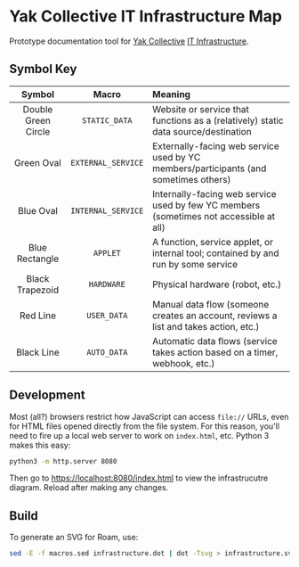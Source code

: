 # Yak Collective IT Infrastructure Map

Prototype documentation tool for [Yak Collective](https://yakcollective.org) [IT Infrastructure](https://roamresearch.com/#/app/ArtOfGig/page/6fhTlx1p_).

## Symbol Key

| Symbol              | Macro              | Meaning                                                                                |
|:-------------------:|:------------------:|:-------------------------------------------------------------------------------------- |
| Double Green Circle | `STATIC_DATA`      | Website or service that functions as a (relatively) static data source/destination     |
| Green Oval          | `EXTERNAL_SERVICE` | Externally-facing web service used by YC members/participants (and sometimes others)   |
| Blue Oval           | `INTERNAL_SERVICE` | Internally-facing web service used by few YC members (sometimes not accessible at all) |
| Blue Rectangle      | `APPLET`           | A function, service applet, or internal tool; contained by and run by some service     |
| Black Trapezoid     | `HARDWARE`         | Physical hardware (robot, etc.)                                                        |
| Red Line            | `USER_DATA`        | Manual data flow (someone creates an account, reviews a list and takes action, etc.)   |
| Black Line          | `AUTO_DATA`        | Automatic data flows (service takes action based on a timer, webhook, etc.)            |

## Development

Most (all?) browsers restrict how JavaScript can access `file://` URLs, even for HTML files opened directly from the file system. For this reason, you'll need to fire up a local web server to work on `index.html`, etc. Python 3 makes this easy:

```bash
python3 -m http.server 8080
```

Then go to <https://localhost:8080/index.html> to view the infrastrucutre diagram. Reload after making any changes.

## Build

To generate an SVG for Roam, use:

```bash
sed -E -f macros.sed infrastructure.dot | dot -Tsvg > infrastructure.svg
```
